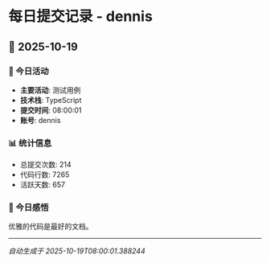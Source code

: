 # 每日提交记录 - dennis

## 📅 2025-10-19

### 🎯 今日活动
- **主要活动**: 测试用例
- **技术栈**: TypeScript
- **提交时间**: 08:00:01
- **账号**: dennis

### 📊 统计信息
- 总提交次数: 214
- 代码行数: 7265
- 活跃天数: 657

### 💭 今日感悟
优雅的代码是最好的文档。

---
*自动生成于 2025-10-19T08:00:01.388244*
